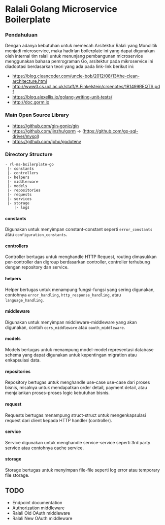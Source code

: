 
# Ralali Golang Microservice Boilerplate

### Pendahuluan
Dengan adanya kebutuhan untuk memecah Arsitektur Ralali yang Monolitik menjadi microservice, maka hadirlan boilerplate ini yang dapat digunakan oleh internal tim ralali untuk menunjang pembangunan microservice menggunakan bahasa pemrograman Go, arsitektur pada mikroservice ini diadoptasi berdasarkan teori yang ada pada link-link berikut ini:

- https://blog.cleancoder.com/uncle-bob/2012/08/13/the-clean-architecture.html
- http://www0.cs.ucl.ac.uk/staff/A.Finkelstein/crsenotes/1B1499REQTS.pdf
- https://blog.alexellis.io/golang-writing-unit-tests/
- http://doc.gorm.io

### Main Open Source Library
- https://github.com/gin-gonic/gin
- https://github.com/jinzhu/gorm -> (https://github.com/go-sql-driver/mysql)
- https://github.com/joho/godotenv

### Directory Structure
```
- rl-ms-boilerplate-go
 |- constants
 |- controllers
 |- helpers
 |- middlerware
 |- models
 |- repositories
 |- requests
 |- services
 |- storage
    |- logs
```
#### constants

Digunakan untuk menyimpan constant-constant seperti `error_constants` atau `configuration_constants`.

#### controllers

Controller bertugas untuk menghandle HTTP Request, routing dimasukkan per-controller dan digroup berdasarkan controller, controller terhubung dengan repository dan service.

#### helpers

Helper bertugas untuk menampung fungsi-fungsi yang sering digunakan, contohnya `error_handling`, `http_response_handling`, atau `language_handling`.

#### middleware

Digunakan untuk menyimpan middleware-middleware yang akan digunakan, contoh `cors_middleware` atau `oauth_middleware`.

#### models

Models bertugas untuk menampung model-model representasi database schema yang dapat digunakan untuk kepentingan migration atau enkapsulasi data.

#### repositories

Repository bertugas untuk menghandle use-case use-case dari proses bisnis, misalnya untuk mendapatkan order detail, payment detail, atau menjalankan proses-proses logic kebutuhan bisnis.

#### request

Requests bertugas menampung struct-struct untuk mengenkapsulasi request dari client kepada HTTP handler (controller).

#### service

Service digunakan untuk menghandle service-service seperti 3rd party service atau contohnya cache service.

#### storage

Storage bertugas untuk menyimpan file-file seperti log error atau temporary file storage.


## TODO
- Endpoint documentation
- Authorization middleware
- Ralali Old OAuth middleware
- Ralali New OAuth middleware
